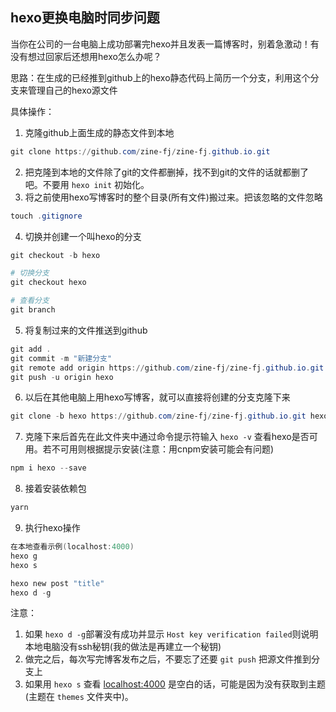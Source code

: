 ## hexo更换电脑时同步问题
当你在公司的一台电脑上成功部署完hexo并且发表一篇博客时，别着急激动！有没有想过回家后还想用hexo怎么办呢？

思路：在生成的已经推到github上的hexo静态代码上简历一个分支，利用这个分支来管理自己的hexo源文件

具体操作：
1. 克隆github上面生成的静态文件到本地
``` powershell
git clone https://github.com/zine-fj/zine-fj.github.io.git
```
2. 把克隆到本地的文件除了git的文件都删掉，找不到git的文件的话就都删了吧。不要用 ``hexo init`` 初始化。
3. 将之前使用hexo写博客时的整个目录(所有文件)搬过来。把该忽略的文件忽略
``` powershell
touch .gitignore
```
4. 切换并创建一个叫hexo的分支
``` powershell
git checkout -b hexo

# 切换分支
git checkout hexo

# 查看分支
git branch
```
5. 将复制过来的文件推送到github
``` powershell
git add .
git commit -m "新建分支"
git remote add origin https://github.com/zine-fj/zine-fj.github.io.git
git push -u origin hexo
```
6. 以后在其他电脑上用hexo写博客，就可以直接将创建的分支克隆下来
``` powershell
git clone -b hexo https://github.com/zine-fj/zine-fj.github.io.git hexo
```
7. 克隆下来后首先在此文件夹中通过命令提示符输入 ``hexo -v`` 查看hexo是否可用。若不可用则根据提示安装(注意：用cnpm安装可能会有问题)
``` powershell
npm i hexo --save
```
8. 接着安装依赖包
``` powershell
yarn
```
9. 执行hexo操作
``` powershell
在本地查看示例(localhost:4000)
hexo g
hexo s

hexo new post "title"
hexo d -g
```


注意：
1. 如果 ``hexo d -g``部署没有成功并显示 ``Host key verification failed``则说明本地电脑没有ssh秘钥(我的做法是再建立一个秘钥)
2. 做完之后，每次写完博客发布之后，不要忘了还要 ``git push`` 把源文件推到分支上
3. 如果用 ``hexo s`` 查看 [localhost:4000](localhost:4000) 是空白的话，可能是因为没有获取到主题(主题在 ``themes`` 文件夹中)。

